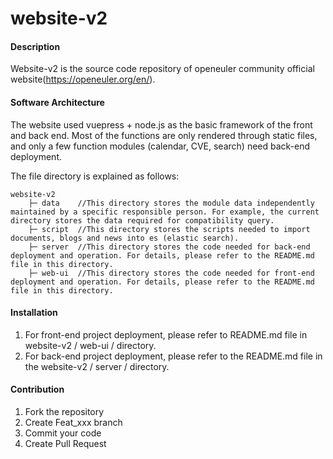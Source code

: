 # website-v2

#### Description
Website-v2 is the source code repository of openeuler community official website(https://openeuler.org/en/).
#### Software Architecture
The website used vuepress + node.js as the basic framework of the front and back end. Most of the functions are only rendered through static files, and only a few function modules (calendar, CVE, search) need back-end deployment.

The file directory is explained as follows:

```
website-v2
    ├─ data    //This directory stores the module data independently maintained by a specific responsible person. For example, the current directory stores the data required for compatibility query.
    ├─ script  //This directory stores the scripts needed to import documents, blogs and news into es (elastic search).
    ├─ server  //This directory stores the code needed for back-end deployment and operation. For details, please refer to the README.md file in this directory.
    ├─ web-ui  //This directory stores the code needed for front-end deployment and operation. For details, please refer to the README.md file in this directory.
```

#### Installation

1. For front-end project deployment, please refer to README.md file in website-v2 / web-ui / directory.
2. For back-end project deployment, please refer to the README.md file in the website-v2 / server / directory.

#### Contribution

1.  Fork the repository
2.  Create Feat_xxx branch
3.  Commit your code
4.  Create Pull Request
